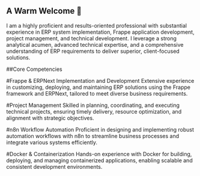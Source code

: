 ##  A Warm Welcome 👋
I am a highly proficient and results-oriented professional with substantial experience in ERP system implementation, Frappe application development, project management, and technical development. I leverage a strong analytical acumen, advanced technical expertise, and a comprehensive understanding of ERP requirements to deliver superior, client-focused solutions.

##Core Competencies

#Frappe & ERPNext Implementation and Development
Extensive experience in customizing, deploying, and maintaining ERP solutions using the Frappe framework and ERPNext, tailored to meet diverse business requirements.

#Project Management
Skilled in planning, coordinating, and executing technical projects, ensuring timely delivery, resource optimization, and alignment with strategic objectives.

#n8n Workflow Automation
Proficient in designing and implementing robust automation workflows with n8n to streamline business processes and integrate various systems efficiently.

#Docker & Containerization
Hands-on experience with Docker for building, deploying, and managing containerized applications, enabling scalable and consistent development environments.
<!--
**HalaAlafoori/HalaAlafoori** is a ✨ _special_ ✨ repository because its `README.md` (this file) appears on your GitHub profile.

Here are some ideas to get you started:

- 🔭 I’m currently working on ...
- 🌱 I’m currently learning ...
- 👯 I’m looking to collaborate on ...
- 🤔 I’m looking for help with ...
- 💬 Ask me about ...
- 📫 How to reach me: ...
- 😄 Pronouns: ...
- ⚡ Fun fact: ...
-->
